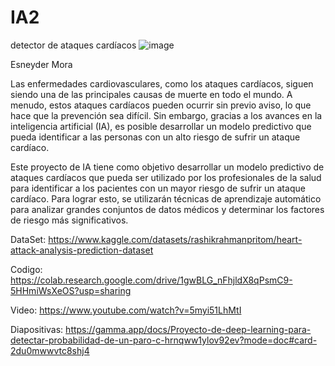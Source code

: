 # IA2
detector de ataques cardíacos
![image](https://github.com/EsneyderMora/IA2/assets/131726356/c479a0cc-9df5-4826-980c-01b12fb282d7)


Esneyder Mora


Las enfermedades cardiovasculares, como los ataques cardíacos, siguen siendo una de las principales causas de muerte en todo el mundo. A menudo, estos ataques cardíacos pueden ocurrir sin previo aviso, lo que hace que la prevención sea difícil. Sin embargo, gracias a los avances en la inteligencia artificial (IA), es posible desarrollar un modelo predictivo que pueda identificar a las personas con un alto riesgo de sufrir un ataque cardíaco.

Este proyecto de IA tiene como objetivo desarrollar un modelo predictivo de ataques cardíacos que pueda ser utilizado por los profesionales de la salud para identificar a los pacientes con un mayor riesgo de sufrir un ataque cardíaco. Para lograr esto, se utilizarán técnicas de aprendizaje automático para analizar grandes conjuntos de datos médicos y determinar los factores de riesgo más significativos.

DataSet: https://www.kaggle.com/datasets/rashikrahmanpritom/heart-attack-analysis-prediction-dataset

Codigo: https://colab.research.google.com/drive/1gwBLG_nFhjldX8qPsmC9-5HHmiWsXeOS?usp=sharing

Video: https://www.youtube.com/watch?v=5myi51LhMtI

Diapositivas: https://gamma.app/docs/Proyecto-de-deep-learning-para-detectar-probabilidad-de-un-paro-c-hrnqww1ylov92ev?mode=doc#card-2du0mwwvtc8shj4
